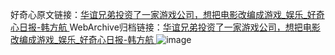 好奇心原文链接：[华谊兄弟投资了一家游戏公司，想把电影改编成游戏_娱乐_好奇心日报-韩方航 ](https://www.qdaily.com/articles/11763.html)
WebArchive归档链接：[华谊兄弟投资了一家游戏公司，想把电影改编成游戏_娱乐_好奇心日报-韩方航 ](http://web.archive.org/web/20190623171044/https://www.qdaily.com/articles/11763.html)
![image](http://ww3.sinaimg.cn/large/007d5XDply1g3wajx04u2j30u02vd7wh)